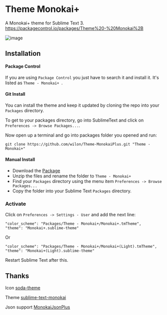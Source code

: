# Theme Monokai+

A Monokai+ theme for Sublime Text 3. https://packagecontrol.io/packages/Theme%20-%20Monokai%2B

![image](https://cloud.githubusercontent.com/assets/7512755/25938195/051fbad2-3661-11e7-8fda-5bf3c91fe588.png)

## Installation

#### Package Control
If you are using ```Package Control``` you just have to search it and install it. It's listed as ```Theme - Monokai+ ```.

#### Git Install
You can install the theme and keep it updated by cloning the repo into your `Packages` directory.

To get to your packages directory, go into SublimeText and click on `Preferences -> Browse Packages...`.

Now open up a terminal and go into packages folder you opened and run:

`git clone https://github.com/wilon/Theme-MonokaiPlus.git "Theme - Monokai+"`

#### Manual Install
* Download the [Package](https://github.com/wilon/Theme-MonokaiPlus/archive/master.zip)
* Unzip the files and rename the folder to `Theme - Monokai+`
* Find your `Packages` directory using the menu item  `Preferences -> Browse Packages...`
* Copy the folder into your Sublime Text `Packages` directory.

### Activate
Click on `Preferences -> Settings - User` and add the next line:
```
"color_scheme": "Packages/Theme - Monokai+/Monokai+.tmTheme",
"theme": "Monokai+.sublime-theme"
```
Or
```
"color_scheme": "Packages/Theme - Monokai+/Monokai+(Light).tmTheme",
"theme": "Monokai+(Light).sublime-theme"
```


Restart Sublime Text after this.

## Thanks

Icon [soda-theme](https://github.com/buymeasoda/soda-theme)

Theme [sublime-text-monokai](https://github.com/joshuahiggins/sublime-text-monokai)

Json support [MonokaiJsonPlus](https://github.com/ColibriApps/MonokaiJsonPlus)

